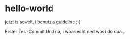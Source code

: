 # hello-world
jetzt is soweit, i benutz a guideline ;-)

Erster Test-Commit.Und na, i woas echt ned wos i do dua...
